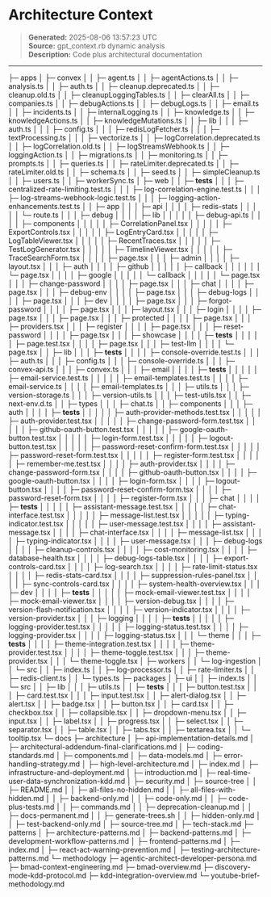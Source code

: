 # Architecture Context

> **Generated:** 2025-08-06 13:57:23 UTC  
> **Source:** gpt_context.rb dynamic analysis  
> **Description:** Code plus architectural documentation

---

├─ apps
│ ├─ convex
│ │ ├─ agent.ts
│ │ ├─ agentActions.ts
│ │ ├─ analysis.ts
│ │ ├─ auth.ts
│ │ ├─ cleanup.deprecated.ts
│ │ ├─ cleanup.old.ts
│ │ ├─ cleanupLoggingTables.ts
│ │ ├─ clearAll.ts
│ │ ├─ companies.ts
│ │ ├─ debugActions.ts
│ │ ├─ debugLogs.ts
│ │ ├─ email.ts
│ │ ├─ incidents.ts
│ │ ├─ internalLogging.ts
│ │ ├─ knowledge.ts
│ │ ├─ knowledgeActions.ts
│ │ ├─ knowledgeMutations.ts
│ │ ├─ lib
│ │ │ ├─ auth.ts
│ │ │ ├─ config.ts
│ │ │ ├─ redisLogFetcher.ts
│ │ │ ├─ textProcessing.ts
│ │ │ ├─ vectorize.ts
│ │ ├─ logCorrelation.deprecated.ts
│ │ ├─ logCorrelation.old.ts
│ │ ├─ logStreamsWebhook.ts
│ │ ├─ loggingAction.ts
│ │ ├─ migrations.ts
│ │ ├─ monitoring.ts
│ │ ├─ prompts.ts
│ │ ├─ queries.ts
│ │ ├─ rateLimiter.deprecated.ts
│ │ ├─ rateLimiter.old.ts
│ │ ├─ schema.ts
│ │ ├─ seed.ts
│ │ ├─ simpleCleanup.ts
│ │ ├─ users.ts
│ │ ├─ workerSync.ts
│ ├─ web
│ │ ├─ __tests__
│ │ │ ├─ centralized-rate-limiting.test.ts
│ │ │ ├─ log-correlation-engine.test.ts
│ │ │ ├─ log-streams-webhook-logic.test.ts
│ │ │ ├─ logging-action-enhancements.test.ts
│ │ ├─ app
│ │ │ ├─ api
│ │ │ │ ├─ redis-stats
│ │ │ │ │ └─ route.ts
│ │ │ ├─ debug
│ │ │ │ ├─ lib
│ │ │ │ │ ├─ debug-api.ts
│ │ │ │ ├─ components
│ │ │ │ │ ├─ CorrelationPanel.tsx
│ │ │ │ │ ├─ ExportControls.tsx
│ │ │ │ │ ├─ LogEntryCard.tsx
│ │ │ │ │ ├─ LogTableViewer.tsx
│ │ │ │ │ ├─ RecentTraces.tsx
│ │ │ │ │ ├─ TestLogGenerator.tsx
│ │ │ │ │ ├─ TimelineViewer.tsx
│ │ │ │ │ ├─ TraceSearchForm.tsx
│ │ │ │ ├─ page.tsx
│ │ │ ├─ admin
│ │ │ │ ├─ layout.tsx
│ │ │ ├─ auth
│ │ │ │ ├─ github
│ │ │ │ │ ├─ callback
│ │ │ │ │ │ └─ page.tsx
│ │ │ │ ├─ google
│ │ │ │ │ └─ callback
│ │ │ │ │   └─ page.tsx
│ │ │ ├─ change-password
│ │ │ │ ├─ page.tsx
│ │ │ ├─ chat
│ │ │ │ ├─ page.tsx
│ │ │ ├─ debug-env
│ │ │ │ ├─ page.tsx
│ │ │ ├─ debug-logs
│ │ │ │ ├─ page.tsx
│ │ │ ├─ dev
│ │ │ │ ├─ page.tsx
│ │ │ ├─ forgot-password
│ │ │ │ ├─ page.tsx
│ │ │ ├─ layout.tsx
│ │ │ ├─ login
│ │ │ │ ├─ page.tsx
│ │ │ ├─ page.tsx
│ │ │ ├─ protected
│ │ │ │ ├─ page.tsx
│ │ │ ├─ providers.tsx
│ │ │ ├─ register
│ │ │ │ ├─ page.tsx
│ │ │ ├─ reset-password
│ │ │ │ ├─ page.tsx
│ │ │ ├─ showcase
│ │ │ │ ├─ __tests__
│ │ │ │ │ ├─ page.test.tsx
│ │ │ │ ├─ page.tsx
│ │ │ ├─ test-llm
│ │ │ │ └─ page.tsx
│ │ ├─ lib
│ │ │ ├─ __tests__
│ │ │ │ ├─ console-override.test.ts
│ │ │ ├─ auth.ts
│ │ │ ├─ config.ts
│ │ │ ├─ console-override.ts
│ │ │ ├─ convex-api.ts
│ │ │ ├─ convex.ts
│ │ │ ├─ email
│ │ │ │ ├─ __tests__
│ │ │ │ │ ├─ email-service.test.ts
│ │ │ │ │ ├─ email-templates.test.ts
│ │ │ │ ├─ email-service.ts
│ │ │ │ ├─ email-templates.ts
│ │ │ ├─ utils.ts
│ │ │ ├─ version-storage.ts
│ │ │ ├─ version-utils.ts
│ │ │ ├─ test-utils.tsx
│ │ ├─ next-env.d.ts
│ │ ├─ types
│ │ │ ├─ chat.ts
│ │ ├─ components
│ │ │ ├─ auth
│ │ │ │ ├─ __tests__
│ │ │ │ │ ├─ auth-provider-methods.test.tsx
│ │ │ │ │ ├─ auth-provider.test.tsx
│ │ │ │ │ ├─ change-password-form.test.tsx
│ │ │ │ │ ├─ github-oauth-button.test.tsx
│ │ │ │ │ ├─ google-oauth-button.test.tsx
│ │ │ │ │ ├─ login-form.test.tsx
│ │ │ │ │ ├─ logout-button.test.tsx
│ │ │ │ │ ├─ password-reset-confirm-form.test.tsx
│ │ │ │ │ ├─ password-reset-form.test.tsx
│ │ │ │ │ ├─ register-form.test.tsx
│ │ │ │ │ ├─ remember-me.test.tsx
│ │ │ │ ├─ auth-provider.tsx
│ │ │ │ ├─ change-password-form.tsx
│ │ │ │ ├─ github-oauth-button.tsx
│ │ │ │ ├─ google-oauth-button.tsx
│ │ │ │ ├─ login-form.tsx
│ │ │ │ ├─ logout-button.tsx
│ │ │ │ ├─ password-reset-confirm-form.tsx
│ │ │ │ ├─ password-reset-form.tsx
│ │ │ │ ├─ register-form.tsx
│ │ │ ├─ chat
│ │ │ │ ├─ __tests__
│ │ │ │ │ ├─ assistant-message.test.tsx
│ │ │ │ │ ├─ chat-interface.test.tsx
│ │ │ │ │ ├─ message-list.test.tsx
│ │ │ │ │ ├─ typing-indicator.test.tsx
│ │ │ │ │ ├─ user-message.test.tsx
│ │ │ │ ├─ assistant-message.tsx
│ │ │ │ ├─ chat-interface.tsx
│ │ │ │ ├─ message-list.tsx
│ │ │ │ ├─ typing-indicator.tsx
│ │ │ │ ├─ user-message.tsx
│ │ │ ├─ debug-logs
│ │ │ │ ├─ cleanup-controls.tsx
│ │ │ │ ├─ cost-monitoring.tsx
│ │ │ │ ├─ database-health.tsx
│ │ │ │ ├─ debug-logs-table.tsx
│ │ │ │ ├─ export-controls-card.tsx
│ │ │ │ ├─ log-search.tsx
│ │ │ │ ├─ rate-limit-status.tsx
│ │ │ │ ├─ redis-stats-card.tsx
│ │ │ │ ├─ suppression-rules-panel.tsx
│ │ │ │ ├─ sync-controls-card.tsx
│ │ │ │ ├─ system-health-overview.tsx
│ │ │ ├─ dev
│ │ │ │ ├─ __tests__
│ │ │ │ │ ├─ mock-email-viewer.test.tsx
│ │ │ │ ├─ mock-email-viewer.tsx
│ │ │ │ ├─ version-debug.tsx
│ │ │ │ ├─ version-flash-notification.tsx
│ │ │ │ ├─ version-indicator.tsx
│ │ │ │ ├─ version-provider.tsx
│ │ │ ├─ logging
│ │ │ │ ├─ __tests__
│ │ │ │ │ ├─ logging-provider.test.tsx
│ │ │ │ │ ├─ logging-status.test.tsx
│ │ │ │ ├─ logging-provider.tsx
│ │ │ │ ├─ logging-status.tsx
│ │ │ └─ theme
│ │ │   ├─ __tests__
│ │ │   │ ├─ theme-integration.test.tsx
│ │ │   │ ├─ theme-provider.test.tsx
│ │ │   │ ├─ theme-toggle.test.tsx
│ │ │   ├─ theme-provider.tsx
│ │ │   └─ theme-toggle.tsx
│ ├─ workers
│ │ └─ log-ingestion
│ │   └─ src
│ │     ├─ index.ts
│ │     ├─ log-processor.ts
│ │     ├─ rate-limiter.ts
│ │     ├─ redis-client.ts
│ │     └─ types.ts
├─ packages
│ ├─ ui
│ │ ├─ index.ts
│ │ └─ src
│ │   ├─ lib
│ │   │ ├─ utils.ts
│ │   ├─ __tests__
│ │   │ ├─ button.test.tsx
│ │   │ ├─ card.test.tsx
│ │   │ ├─ input.test.tsx
│ │   ├─ alert-dialog.tsx
│ │   ├─ alert.tsx
│ │   ├─ badge.tsx
│ │   ├─ button.tsx
│ │   ├─ card.tsx
│ │   ├─ checkbox.tsx
│ │   ├─ collapsible.tsx
│ │   ├─ dropdown-menu.tsx
│ │   ├─ input.tsx
│ │   ├─ label.tsx
│ │   ├─ progress.tsx
│ │   ├─ select.tsx
│ │   ├─ separator.tsx
│ │   ├─ table.tsx
│ │   ├─ tabs.tsx
│ │   ├─ textarea.tsx
│ │   └─ tooltip.tsx
└─ docs
  ├─ architecture
  │ ├─ api-implementation-details.md
  │ ├─ architectural-addendum-final-clarifications.md
  │ ├─ coding-standards.md
  │ ├─ components.md
  │ ├─ data-models.md
  │ ├─ error-handling-strategy.md
  │ ├─ high-level-architecture.md
  │ ├─ index.md
  │ ├─ infrastructure-and-deployment.md
  │ ├─ introduction.md
  │ ├─ real-time-user-data-synchronization-kdd.md
  │ ├─ security.md
  │ ├─ source-tree
  │ │ ├─ README.md
  │ │ ├─ all-files-no-hidden.md
  │ │ ├─ all-files-with-hidden.md
  │ │ ├─ backend-only.md
  │ │ ├─ code-only.md
  │ │ ├─ code-plus-tests.md
  │ │ ├─ commands.md
  │ │ ├─ deprecation-cleanup.md
  │ │ ├─ docs-permanent.md
  │ │ ├─ generate-trees.sh
  │ │ ├─ hidden-only.md
  │ │ ├─ test-backend-only.md
  │ ├─ source-tree.md
  │ ├─ tech-stack.md
  ├─ patterns
  │ ├─ architecture-patterns.md
  │ ├─ backend-patterns.md
  │ ├─ development-workflow-patterns.md
  │ ├─ frontend-patterns.md
  │ ├─ index.md
  │ ├─ react-act-warning-prevention.md
  │ ├─ testing-architecture-patterns.md
  └─ methodology
    ├─ agentic-architect-developer-persona.md
    ├─ bmad-context-engineering.md
    ├─ bmad-overview.md
    ├─ discovery-mode-kdd-protocol.md
    ├─ kdd-integration-overview.md
    └─ youtube-brief-methodology.md